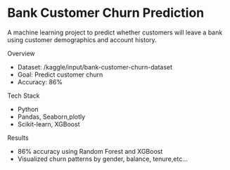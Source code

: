 # Bank Customer Churn Prediction

A machine learning project to predict whether customers will leave a bank using customer demographics and account history.

Overview
- Dataset: /kaggle/input/bank-customer-churn-dataset
- Goal: Predict customer churn
- Accuracy: 86%

Tech Stack
- Python
- Pandas, Seaborn,plotly
- Scikit-learn, XGBoost

Results
- 86% accuracy using Random Forest and XGBoost
- Visualized churn patterns by gender, balance, tenure,etc...
